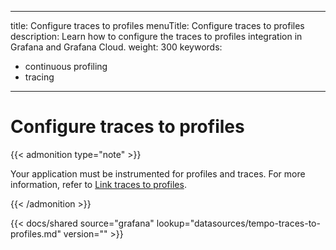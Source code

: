 -----

title: Configure traces to profiles
menuTitle: Configure traces to profiles
description: Learn how to configure the traces to profiles integration in Grafana and Grafana Cloud.
weight: 300
keywords:

- continuous profiling
- tracing

-----

# Configure traces to profiles

{{\< admonition type="note" \>}}

Your application must be instrumented for profiles and traces. For more information, refer to [Link traces to profiles](https://grafana.com/docs/pyroscope/\<PYROSCOPE_VERSION\>/configure-client/trace-span-profiles/).

{{\< /admonition \>}}

{{\< docs/shared source="grafana" lookup="datasources/tempo-traces-to-profiles.md" version="<GRAFANA VERSION>" \>}}
